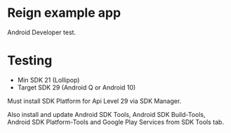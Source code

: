 # Reign example app
Android Developer test.

# Testing

* Min SDK 21 (Lollipop)
* Target SDK 29 (Android Q or Android 10)

Must install SDK Platform for Api Level 29 via SDK Manager.

Also install and update Android SDK Tools, Android SDK Build-Tools, Android SDK Platform-Tools and Google Play Services from SDK Tools tab.
